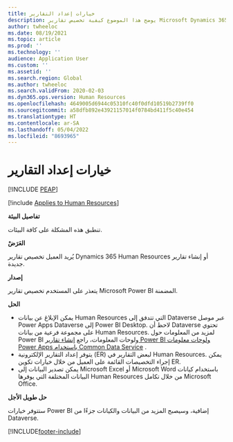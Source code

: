 ```yaml
---
title: خيارات إعداد التقارير
description: يوضح هذا الموضوع كيفية تخصيص تقارير Microsoft Dynamics 365 Human Resources أو إنشاء تقارير جديدة.
author: twheeloc
ms.date: 08/19/2021
ms.topic: article
ms.prod: ''
ms.technology: ''
audience: Application User
ms.custom: ''
ms.assetid: ''
ms.search.region: Global
ms.author: twheeloc
ms.search.validFrom: 2020-02-03
ms.dyn365.ops.version: Human Resources
ms.openlocfilehash: 4649005d6944c05310fc40f0dfd10519b2739ff0
ms.sourcegitcommit: a58dfb892e43921157014f0784bd411f5c40e454
ms.translationtype: HT
ms.contentlocale: ar-SA
ms.lasthandoff: 05/04/2022
ms.locfileid: "8693965"
---
```

# <a name="reporting-options"></a>خيارات إعداد التقارير


[!INCLUDE [PEAP](../includes/peap-2.md)]

[!include [Applies to Human Resources](../includes/applies-to-hr.md)]



**تفاصيل البيئة**

تنطبق هذه المشكلة على كافة البيئات.

**العَرَضْ**

يُريد العميل تخصيص تقارير Dynamics 365 Human Resources أو إنشاء تقارير جديدة.

**إصدار**

يتعذر على المستخدم تخصيص تقارير Microsoft Power BI المضمنة.

**الحل**

- يمكن الإبلاغ عن بيانات Human Resources التي تتدفق إلى Dataverse عبر موصل Power Apps Dataverse إلى Power BI Desktop. لاحظ أن Dataverse تحتوي على مجموعة فرعية من بيانات Human Resources. لمزيد من المعلومات حول Power BI ولوحات المعلومات، راجع [إنشاء تقارير Power BI ولوحات معلومات Power Apps باستخدام Common Data Service](https://powerapps.microsoft.com/blog/cdsconnectortopowerbi) .
- يتوفر إعداد التقارير الإلكترونية (ER) لبعض التقارير في Human Resources. يمكن إجراء التخصيصات القائمة على العميل من خلال خيارات تكوين ER.
- يمكن تصدير البيانات إلى Microsoft Excel أو Microsoft Word باستخدام كيانات البيانات المختلفة التي يوفرها Human Resources من خلال تكامل Microsoft Office.

**حل طويل الأجل**

ستتوفر خيارات Power BI إضافية، وسيصبح المزيد من البيانات والكيانات جزءًا من Dataverse.


[!INCLUDE[footer-include](../includes/footer-banner.md)]
